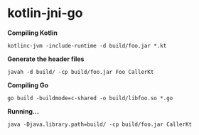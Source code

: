 # kotlin-jni-go

**Compiling Kotlin**

```kotlinc-jvm -include-runtime -d build/foo.jar *.kt```

**Generate the header files**

```javah -d build/ -cp build/foo.jar Foo CallerKt```

**Compiling Go**

```go build -buildmode=c-shared -o build/libfoo.so *.go```

**Running...**

```java -Djava.library.path=build/ -cp build/foo.jar CallerKt```
